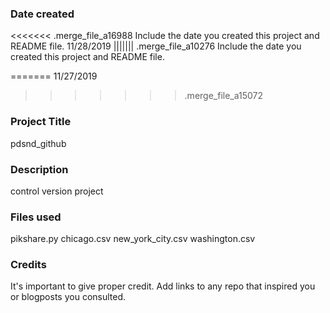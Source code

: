 ### Date created
<<<<<<< .merge_file_a16988
Include the date you created this project and README file.
11/28/2019
||||||| .merge_file_a10276
Include the date you created this project and README file.

=======
11/27/2019

>>>>>>> .merge_file_a15072
### Project Title
pdsnd_github

### Description
control version project

### Files used
pikshare.py
chicago.csv
new_york_city.csv
washington.csv

### Credits
It's important to give proper credit. Add links to any repo that inspired you or blogposts you consulted.

